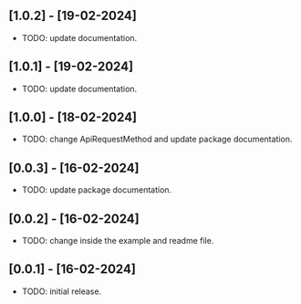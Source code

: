 ## [1.0.2] - [19-02-2024]

* TODO: update documentation.

## [1.0.1] - [19-02-2024]

* TODO: update documentation.

## [1.0.0] - [18-02-2024]

* TODO: change ApiRequestMethod and update package documentation.

## [0.0.3] - [16-02-2024]

* TODO: update package documentation.

## [0.0.2] - [16-02-2024]

* TODO: change inside the example and readme file.

## [0.0.1] - [16-02-2024]

* TODO: initial release.
